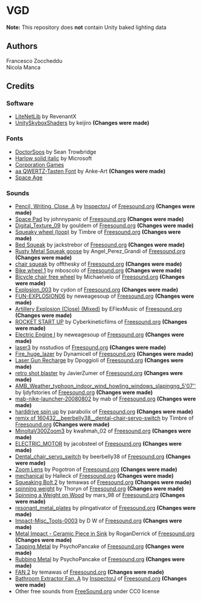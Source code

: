 # VGD
**Note:** This repository does **not** contain Unity baked lighting data
## Authors
Francesco Zoccheddu  
Nicola Manca
## Credits
### Software
- [LiteNetLib](https://github.com/RevenantX/LiteNetLib) by RevenantX
- [UnitySkyboxShaders](https://github.com/keijiro/UnitySkyboxShaders) by keijiro **(Changes were made)**
### Fonts
- [DoctorSoos](https://www.dafont.com/doctor-soos.font) by Sean Trowbridge
- [Harlow solid italic](https://docs.microsoft.com/en-us/typography/font-list/harlow-solid-italic) by Microsoft
- [Corporation Games](https://www.dafont.com/it/corporation-games.font)
- [aa QWERTZ-Tasten Font](https://www.fontspace.com/anke-art/aa-qwertz-tasten) by Anke-Art **(Changes were made)**
- [Space Age](https://www.dafont.com/space-age.font)
### Sounds
- [Pencil, Writing, Close, A](https://freesound.org/people/InspectorJ/sounds/398271/) by [InspectorJ](www.jshaw.co.uk) of [Freesound.org](https://freesound.org) **(Changes were made)**
- [Space Pad](https://freesound.org/people/johnnypanic/sounds/361847/) by johnnypanic of [Freesound.org](https://freesound.org) **(Changes were made)**
- [Digital_Texture_09](https://freesound.org/people/gouldem/sounds/447525/) by gouldem of [Freesound.org](https://freesound.org) **(Changes were made)**
- [Squeaky wheel (loop)](https://freesound.org/people/Timbre/sounds/71702/) by Timbre of [Freesound.org](https://freesound.org) **(Changes were made)**
- [Bed Squeak](https://freesound.org/people/jackstrebor/sounds/34854/) by jackstrebor of [Freesound.org](https://freesound.org) **(Changes were made)**
- [Rusty Metal Squeak goose](https://freesound.org/people/Angel_Perez_Grandi/sounds/52344/) by Angel_Perez_Grandi of [Freesound.org](https://freesound.org) **(Changes were made)**
- [chair squeak](https://freesound.org/people/offthesky/sounds/35801/) by offthesky of [Freesound.org](https://freesound.org) **(Changes were made)**
- [Bike wheel 1](https://freesound.org/people/mboscolo/sounds/212660/) by mboscolo of [Freesound.org](https://freesound.org) **(Changes were made)**
- [Bicycle chair free wheel](https://freesound.org/people/Michaelvelo/sounds/366815/) by Michaelvelo of [Freesound.org](https://freesound.org) **(Changes were made)**
- [Explosion_003](https://freesound.org/people/cydon/sounds/268555/) by cydon of [Freesound.org](https://freesound.org) **(Changes were made)**
- [FUN-EXPLOSION06](https://freesound.org/people/newagesoup/sounds/347328/) by neweagesoup of [Freesound.org](https://freesound.org) **(Changes were made)**
- [Artillery Explosion (Close) (Mixed)](https://freesound.org/people/EFlexMusic/sounds/388528/) by EFlexMusic of [Freesound.org](https://freesound.org) **(Changes were made)**
- [ROCKET START UP](https://freesound.org/people/Cyberkineticfilms/sounds/130202/) by Cyberkineticfilms of [Freesound.org](https://freesound.org) **(Changes were made)**
- [Electric Engine I](https://freesound.org/people/GeronimoGeronimo/sounds/338061/) by neweagesoup of [Freesound.org](https://freesound.org) **(Changes were made)**
- [laser3](https://freesound.org/people/nsstudios/sounds/344276/) by nsstudios of [Freesound.org](https://freesound.org) **(Changes were made)**
- [Fire_huge_lazer](https://freesound.org/people/Dynamicell/sounds/17831/) by Dynamicell of [Freesound.org](https://freesound.org) **(Changes were made)**
- [Laser Gun Recharge](https://freesound.org/people/Dpoggioli/sounds/196907/) by Dpoggioli of [Freesound.org](https://freesound.org) **(Changes were made)**
- [retro shot blaster](https://freesound.org/people/JavierZumer/sounds/257232/) by JavierZumer of [Freesound.org](https://freesound.org) **(Changes were made)**
- [AMB_Weather_typhoon_indoor_wind_howling_windows_slapingng_5'07''](https://freesound.org/people/ljdyfstories/sounds/394001/) by ljdyfstories of [Freesound.org](https://freesound.org) **(Changes were made)**
- [mab-nike-launcher-20080802](https://freesound.org/people/mab/sounds/58482/) by mab of [Freesound.org](https://freesound.org) **(Changes were made)**
- [harddrive spin up](https://freesound.org/people/parabolix/sounds/262956/) by parabolix of [Freesound.org](https://freesound.org) **(Changes were made)**
- [remix of 160432__beerbelly38__dental-chair-servo-switch](https://freesound.org/people/Timbre/sounds/162183/) by Timbre of [Freesound.org](https://freesound.org) **(Changes were made)**
- [MinoltaV300Zoom3](https://freesound.org/people/kwahmah_02/sounds/264105/) by kwahmah_02 of [Freesound.org](https://freesound.org) **(Changes were made)**
- [ELECTRIC_MOTOR](https://freesound.org/people/jacobsteel/sounds/336665/) by jacobsteel of [Freesound.org](https://freesound.org) **(Changes were made)**
- [Dental_chair_servo_switch](https://freesound.org/people/beerbelly38/sounds/160432/) by beerbelly38 of [Freesound.org](https://freesound.org) **(Changes were made)**
- [Zoom Lens](https://freesound.org/people/Pogotron/sounds/64314/) by Pogotron of [Freesound.org](https://freesound.org) **(Changes were made)**
- [mechanical](https://freesound.org/people/Halleck/sounds/19336/) by Halleck of [Freesound.org](https://freesound.org) **(Changes were made)**
- [Squeaking Bolt 2](https://freesound.org/people/temawas/sounds/256841/) by temawas of [Freesound.org](https://freesound.org) **(Changes were made)**
- [spinning weight](https://freesound.org/people/Thoryn/sounds/445822/) by Thoryn of [Freesound.org](https://freesound.org) **(Changes were made)**
- [Spinning a Weight on Wood](https://freesound.org/people/mars_98/sounds/445043/) by mars_98 of [Freesound.org](https://freesound.org) **(Changes were made)**
- [resonant_metal_plates](https://freesound.org/people/plingativator/sounds/188916/) by plingativator of [Freesound.org](https://freesound.org) **(Changes were made)**
- [Impact-Misc_Tools-0003](https://freesound.org/people/D%20W/sounds/144262/) by D W of [Freesound.org](https://freesound.org) **(Changes were made)**
- [Metal Impact - Ceramic Piece in Sink](https://freesound.org/people/RoganDerrick/sounds/260435/) by RoganDerrick of [Freesound.org](https://freesound.org) **(Changes were made)**
- [Tapping Metal](https://freesound.org/people/PsychoPancake/sounds/325238/) by PsychoPancake of [Freesound.org](https://freesound.org) **(Changes were made)**
- [Rubbing Metal](https://freesound.org/people/PsychoPancake/sounds/325235/) by PsychoPancake of [Freesound.org](https://freesound.org) **(Changes were made)**
- [FAN 2](https://freesound.org/people/temawas/sounds/179244/) by temawas of [Freesound.org](https://freesound.org) **(Changes were made)**
- [Bathroom Extractor Fan, A](https://freesound.org/people/InspectorJ/sounds/400577/) by [InspectorJ](www.jshaw.co.uk) of [Freesound.org](https://freesound.org) **(Changes were made)**
- Other free sounds from [FreeSound.org](https://freesound.org/) under CC0 license